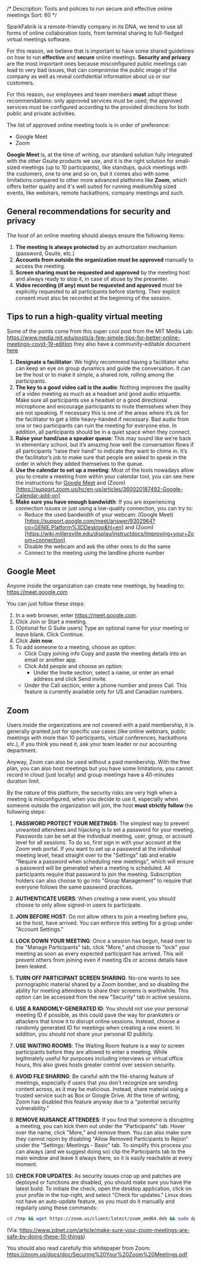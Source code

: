 /*
Description: Tools and policies to run secure and effective online meetings
Sort: 60
*/

SparkFabrik is a remote-friendly company in its DNA, we tend to use all forms of online collaboration tools,
from terminal sharing to full-fledged virtual meetings software.

For this reason, we believe that is important to have some shared guidelines on how to run **effective** and **secure** online meetings. **Security and privacy** are the most important ones because misconfigured public meetings can lead to very bad issues, that can compromise the public image of the company as well as reveal confidential information about us or our customers.

For this reason, our employees and team members **must** adopt these recommendations: only approved services must be used; the approved services must be configured according to the provided directions for both public and private activities.

The list of approved online meeting tools is in order of preference:

* Google Meet 
* Zoom

**Google Meet** is, at the time of writing, our standard solution fully integrated with the other Gsuite products we use, and it is the right solution for small-sized meetings (up to 10 participants), like standups, quick meetings with the customers, one to one and so on, but it comes also with some limitations compared to other more advanced platforms like **Zoom**, which offers better quality and it's well suited for running medium/big sized events, like webinars, remote hackathons, company meetings and such.

## General recommendations for security and privacy

The host of an online meeting should always ensure the following items:

1. **The meeting is always protected** by an authorization mechanism (password, Gsuite, etc.)
2. **Accounts from outside the organization must be approved** manually to access the meeting.
3. **Screen sharing must be requested and approved** by the meeting host and always ready to stop it, in case of abuse by the presenter.
4. **Video recording (if any) must be requested and approved** must be explicitly requested to all participants before starting. Their explicit consent must also be recorded at the beginning of the session.

## Tips to run a high-quality virtual meeting

Some of the points come from this super cool post from the MIT Media Lab: https://www.media.mit.edu/posts/a-few-simple-tips-for-better-online-meetings-covid-19-edition they also have a community-editable document [here](https://docs.google.com/document/d/1ubzFL5XWA4F4_O90VtkFn_cbCok5IXl5XZABrj9iq_4/edit)
1. **Designate a facilitator**: We highly recommend having a facilitator who can keep an eye on group dynamics and guide the conversation. It can be the host or to make it simple, a shared role, rolling among the participants.
2. **The key to a good video call is the audio**: Nothing improves the quality of a video meeting as much as a headset and good audio etiquette. Make sure all participants use a headset or a good directional microphone and encourage participants to mute themselves when they are not speaking. If necessary this is one of the areas where it’s ok for the facilitator to get a little heavy-handed if necessary. Bad audio from one or two participants can ruin the meeting for everyone else. In addition, all participants should be in a quiet space when they connect.
3. **Raise your hand/use a speaker queue**: This may sound like we’re back in elementary school, but it’s amazing how well the conversation flows if all participants “raise their hand” to indicate they want to chime in.  It’s the facilitator’s job to make sure that people are asked to speak in the order in which they added themselves to the queue.
4. **Use the calendar to set up a meeting**: Most of the tools nowadays allow you to create a meeting from within your calendar tool, you can see here the instructions for [Google Meet](https://support.google.com/meet/answer/9302870?co=GENIE.Platform%3DDesktop&hl=en) and (Zoom)[https://support.zoom.us/hc/en-us/articles/360020187492-Google-Calendar-add-on]
5. **Make sure you have enough bandwidth**: If you are experiencing connection issues or just using a low-quality connection, you can try to:
    * Reduce the used bandwidth of your webcam: (Google Meet)[https://support.google.com/meet/answer/9302964?co=GENIE.Platform%3DDesktop&hl=en] and (Zoom)[https://wiki.millersville.edu/display/instructdocs/Improving+your+Zoom+connection]
    * Disable the webcam and ask the other ones to do the same
    * Connect to the meeting using the landline phone number


## Google Meet

Anyone inside the organization can create new meetings, by heading to: https://meet.google.com

You can just follow these steps:

1. In a web browser, enter https://meet.google.com.
2. Click Join or Start a meeting.
3. (Optional for G Suite users) Type an optional name for your meeting or leave blank. Click Continue.
4. Click **Join now**.
5. To add someone to a meeting, choose an option:
   * Click Copy joining info Copy and paste the meeting details into an email or another app.
   * Click Add people and choose an option:
     * Under the Invite section, select a name, or enter an email address and click Send invite.
    * Under the Call section, enter a phone number and press Call. This feature is currently available only for US and Canadian numbers.

## Zoom

Users inside the organizations are not covered with a paid membership, it is generally granted just for specific use cases (like online webinars, public meetings with more than 10 participants, virtual conferences, hackathons etc.), if you think you need it, ask your team leader or our accounting department.

Anyway, Zoom can also be used without a paid membership. With the free plan, you can also host meetings but you have some limitations, you cannot record in cloud (just locally) and group meetings have a 40-minutes duration limit.

By the nature of this platform, the security risks are very high when a meeting is misconfigured, when you decide to use it, especially when someone outside the organization will join, the host **must strictly follow** the following steps:

1. **PASSWORD PROTECT YOUR MEETINGS**: The simplest way to prevent unwanted attendees and hijacking is to set a password for your meeting. Passwords can be set at the individual meeting, user, group, or account level for all sessions. To do so, first sign in with your account at the Zoom web portal. If you want to set up a password at the individual meeting level, head straight over to the "Settings" tab and enable "Require a password when scheduling new meetings", which will ensure a password will be generated when a meeting is scheduled. All participants require that password to join the meeting. Subscription holders can also choose to go into "Group Management" to require that everyone follows the same password practices. 

1. **AUTHENTICATE USERS**: When creating a new event, you should choose to only allow signed-in users to participate. 

3. **JOIN BEFORE HOST**: Do not allow others to join a meeting before you, as the host, have arrived. You can enforce this setting for a group under "Account Settings." 

4. **LOCK DOWN YOUR MEETING**: Once a session has begun, head over to the "Manage Participants" tab, click "More," and choose to "lock" your meeting as soon as every expected participant has arrived. This will prevent others from joining even if meeting IDs or access details have been leaked. 

5. **TURN OFF PARTICIPANT SCREEN SHARING**: No-one wants to see pornographic material shared by a Zoom bomber, and so disabling the ability for meeting attendees to share their screens is worthwhile. This option can be accessed from the new "Security" tab in active sessions. 

6. **USE A RANDOMLY-GENERATED ID**: You should not use your personal meeting ID if possible, as this could pave the way for pranksters or attackers that know it to disrupt online sessions. Instead, choose a randomly generated ID for meetings when creating a new event. In addition, you should not share your personal ID publicly. 

7. **USE WAITING ROOMS**: The Waiting Room feature is a way to screen participants before they are allowed to enter a meeting. While legitimately useful for purposes including interviews or virtual office hours, this also gives hosts greater control over session security.

8. **AVOID FILE SHARING**: Be careful with the file-sharing feature of meetings, especially if users that you don't recognize are sending content across, as it may be malicious. Instead, share material using a trusted service such as Box or Google Drive. At the time of writing, Zoom has disabled this feature anyway due to a "potential security vulnerability."

9. **REMOVE NUISANCE ATTENDEES**: If you find that someone is disrupting a meeting, you can kick them out under the "Participants" tab. Hover over the name, click "More," and remove them. You can also make sure they cannot rejoin by disabling "Allow Removed Participants to Rejoin" under the "Settings: Meetings - Basic" tab. To simplify this process you can always (and we suggest doing so) clip the Participants tab to the main window and leave it always there, so it is easily reachable at every moment.

10. **CHECK FOR UPDATES**: As security issues crop up and patches are deployed or functions are disabled, you should make sure you have the latest build. To initiate the check, open the desktop application, click on your profile in the top-right, and select "Check for updates."
Linux does not have an auto-update feature, so you must do it manually and regularly using these commands:

```bash
cd /tmp && wget https://zoom.us/client/latest/zoom_amd64.deb && sudo dpkg -i zoom_amd64.deb && cd -
```

(Via: https://www.zdnet.com/article/make-sure-your-zoom-meetings-are-safe-by-doing-these-10-things)

You should also read carefully this whitepaper from Zoom: https://zoom.us/docs/doc/Securing%20Your%20Zoom%20Meetings.pdf


